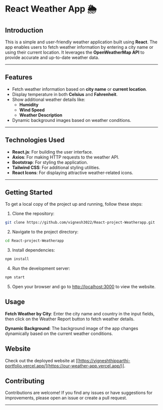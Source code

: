 # **React Weather App 🌦️**

## **Introduction**
This is a simple and user-friendly weather application built using **React**. The app enables users to fetch weather information by entering a city name or using their current location. It leverages the **OpenWeatherMap API** to provide accurate and up-to-date weather data.

---

## **Features**
- Fetch weather information based on **city name** or **current location**.
- Display temperature in both **Celsius** and **Fahrenheit**.
- Show additional weather details like:
  - **Humidity**
  - **Wind Speed**
  - **Weather Description**
- Dynamic background images based on weather conditions.

---

## **Technologies Used**
- **React.js**: For building the user interface.
- **Axios**: For making HTTP requests to the weather API.
- **Bootstrap**: For styling the application.
- **Tailwind CSS**: For additional styling utilities.
- **React Icons**: For displaying attractive weather-related icons.

---

## Getting Started

To get a local copy of the project up and running, follow these steps:

1. Clone the repository:

```bash
git clone https://github.com/vignesh3022/React-project-Weatherapp.git
```

2. Navigate to the project directory:

```bash
cd React-project-Weatherapp
```

3. Install dependencies:

```bash
npm install
```

4. Run the development server:

```bash
npm start
```

5. Open your browser and go to [http://localhost:3000](http://localhost:3000) to view the website.

## Usage

**Fetch Weather by City**: Enter the city name and country in the input fields, then click on the Weather Report button to fetch weather details.

**Dynamic Background**: The background image of the app changes dynamically based on the current weather conditions.

## Website

Check out the deployed website at [[https://vigneshthipparthi-portfolio.vercel.app/](https://our-weather-app.vercel.app/)].

## Contributing

Contributions are welcome! If you find any issues or have suggestions for improvements, please open an issue or create a pull request.

--- 
